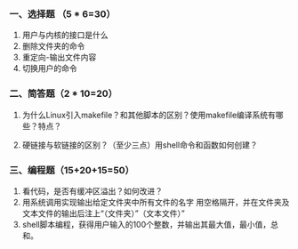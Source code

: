 

### 一、选择题 （5 * 6=30）



1. 用户与内核的接口是什么
2. 删除文件夹的命令
3. 重定向-输出文件内容
4. 切换用户的命令



### 二、简答题（2 * 10=20）

1. 为什么Linux引入makefile？和其他脚本的区别？使用makefile编译系统有哪些？特点？

2. 硬链接与软链接的区别？（至少三点）用shell命令和函数如何创建？



### 三、编程题（15+20+15=50）
1. 看代码，是否有缓冲区溢出？如何改进？
2. 用系统调用实现输出给定文件夹中所有文件的名字 用空格隔开，并在文件夹及文本文件的输出后注上“（文件夹）”（文本文件）”
3. shell脚本编程，获得用户输入的100个整数，并输出其最大值，最小值，总和。